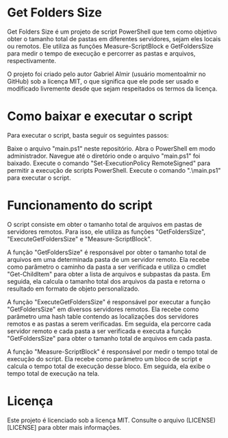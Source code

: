 # Get Folders Size

Get Folders Size é um projeto de script PowerShell que tem como objetivo obter o tamanho total de pastas em diferentes servidores, sejam eles locais ou remotos. Ele utiliza as funções Measure-ScriptBlock e GetFoldersSize para medir o tempo de execução e percorrer as pastas e arquivos, respectivamente.

O projeto foi criado pelo autor Gabriel Almir (usuário momentoalmir no GitHub) sob a licença MIT, o que significa que ele pode ser usado e modificado livremente desde que sejam respeitados os termos da licença.

# Como baixar e executar o script

Para executar o script, basta seguir os seguintes passos:

Baixe o arquivo "main.ps1" neste repositório.
Abra o PowerShell em modo administrador.
Navegue até o diretório onde o arquivo "main.ps1" foi baixado.
Execute o comando "Set-ExecutionPolicy RemoteSigned" para permitir a execução de scripts PowerShell.
Execute o comando ".\main.ps1" para executar o script.

# Funcionamento do script

O script consiste em obter o tamanho total de arquivos em pastas de servidores remotos. Para isso, ele utiliza as funções "GetFoldersSize", "ExecuteGetFoldersSize" e "Measure-ScriptBlock".

A função "GetFoldersSize" é responsável por obter o tamanho total de arquivos em uma determinada pasta de um servidor remoto. Ela recebe como parâmetro o caminho da pasta a ser verificada e utiliza o cmdlet "Get-ChildItem" para obter a lista de arquivos e subpastas da pasta. Em seguida, ela calcula o tamanho total dos arquivos da pasta e retorna o resultado em formato de objeto personalizado.

A função "ExecuteGetFoldersSize" é responsável por executar a função "GetFoldersSize" em diversos servidores remotos. Ela recebe como parâmetro uma hash table contendo as localizações dos servidores remotos e as pastas a serem verificadas. Em seguida, ela percorre cada servidor remoto e cada pasta a ser verificada e executa a função "GetFoldersSize" para obter o tamanho total de arquivos em cada pasta.

A função "Measure-ScriptBlock" é responsável por medir o tempo total de execução do script. Ela recebe como parâmetro um bloco de script e calcula o tempo total de execução desse bloco. Em seguida, ela exibe o tempo total de execução na tela.

# Licença

Este projeto é licenciado sob a licença MIT. Consulte o arquivo (LICENSE)[LICENSE] para obter mais informações.
